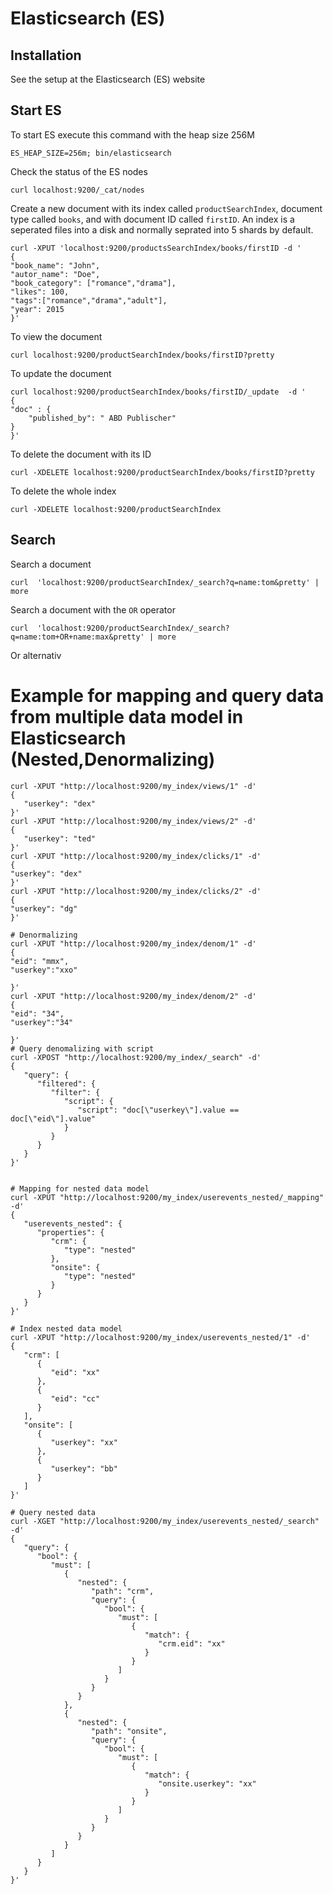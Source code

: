 # Elasticsearch (ES)

## Installation
See the setup at the Elasticsearch (ES) website

## Start ES
To start ES execute this command with the heap size 256M
```
ES_HEAP_SIZE=256m; bin/elasticsearch
```
Check the status of the ES nodes

```
curl localhost:9200/_cat/nodes
```

Create a new document with its index called ```productSearchIndex```, 
document type called ```books```, and with document ID called ```firstID```.
An index is a seperated files into a disk and normally seprated into 5 shards by default.
```
curl -XPUT 'localhost:9200/productsSearchIndex/books/firstID -d '
{
"book_name": "John",
"autor_name": "Doe",
"book_category": ["romance","drama"],
"likes": 100,
"tags":["romance","drama","adult"],
"year": 2015
}'
```
To view the document
```
curl localhost:9200/productSearchIndex/books/firstID?pretty
```
To update the document

```
curl localhost:9200/productSearchIndex/books/firstID/_update  -d '
{
"doc" : {
	"published_by": " ABD Publischer"
}
}'
```
To delete the document with its ID
```
curl -XDELETE localhost:9200/productSearchIndex/books/firstID?pretty
```
To delete the whole index

```
curl -XDELETE localhost:9200/productSearchIndex
```

## Search
Search a document
```
curl  'localhost:9200/productSearchIndex/_search?q=name:tom&pretty' | more
```
Search a document with the ```OR``` operator
```
curl  'localhost:9200/productSearchIndex/_search?q=name:tom+OR+name:max&pretty' | more
```
Or alternativ

# Example for mapping and query data from multiple data model in Elasticsearch (Nested,Denormalizing)

```
curl -XPUT "http://localhost:9200/my_index/views/1" -d'
{
   "userkey": "dex"
}'
curl -XPUT "http://localhost:9200/my_index/views/2" -d'
{
   "userkey": "ted"
}'
curl -XPUT "http://localhost:9200/my_index/clicks/1" -d'
{
"userkey": "dex"
}'
curl -XPUT "http://localhost:9200/my_index/clicks/2" -d'
{
"userkey": "dg"
}'

# Denormalizing
curl -XPUT "http://localhost:9200/my_index/denom/1" -d'
{
"eid": "mmx",
"userkey":"xxo"

}'
curl -XPUT "http://localhost:9200/my_index/denom/2" -d'
{
"eid": "34",
"userkey":"34"

}'
# Query denomalizing with script
curl -XPOST "http://localhost:9200/my_index/_search" -d'
{
   "query": {
      "filtered": {
         "filter": {
            "script": {
               "script": "doc[\"userkey\"].value == doc[\"eid\"].value"
            }
         }
      }
   }
}'


# Mapping for nested data model
curl -XPUT "http://localhost:9200/my_index/userevents_nested/_mapping" -d'
{
   "userevents_nested": {
      "properties": {
         "crm": {
            "type": "nested"
         },
         "onsite": {
            "type": "nested"
         }
      }
   }
}'

# Index nested data model
curl -XPUT "http://localhost:9200/my_index/userevents_nested/1" -d'
{
   "crm": [
      {
         "eid": "xx"
      },
      {
         "eid": "cc"
      }
   ],
   "onsite": [
      {
         "userkey": "xx"
      },
      {
         "userkey": "bb"
      }
   ]
}'

# Query nested data
curl -XGET "http://localhost:9200/my_index/userevents_nested/_search" -d'
{
   "query": {
      "bool": {
         "must": [
            {
               "nested": {
                  "path": "crm",
                  "query": {
                     "bool": {
                        "must": [
                           {
                              "match": {
                                 "crm.eid": "xx"
                              }
                           }
                        ]
                     }
                  }
               }
            },
            {
               "nested": {
                  "path": "onsite",
                  "query": {
                     "bool": {
                        "must": [
                           {
                              "match": {
                                 "onsite.userkey": "xx"
                              }
                           }
                        ]
                     }
                  }
               }
            }
         ]
      }
   }
}'
```




